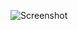 ![Screenshot](https://raw.githubusercontent.com/Cryakl/Ultimate-RAT-Collection/refs/heads/main/DarkComet/DarkComet-RAT%20v5/Screenshot.png)
